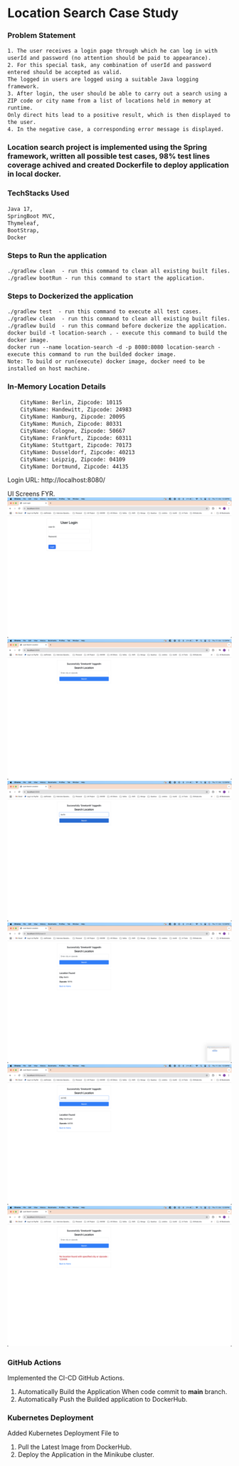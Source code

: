 # Location Search Case Study

### Problem Statement
```
1. The user receives a login page through which he can log in with userId and password (no attention should be paid to appearance).
2. For this special task, any combination of userId and password entered should be accepted as valid. 
The logged in users are logged using a suitable Java logging framework.
3. After login, the user should be able to carry out a search using a ZIP code or city name from a list of locations held in memory at runtime. 
Only direct hits lead to a positive result, which is then displayed to the user.
4. In the negative case, a corresponding error message is displayed.
```

### Location search project is implemented using the Spring framework, written all possible test cases, 98% test lines coverage achived and created Dockerfile to deploy application in local docker.
### TechStacks Used
```
Java 17,
SpringBoot MVC,
Thymeleaf,
BootStrap,
Docker
```

### Steps to Run the application
```
./gradlew clean  - run this command to clean all existing built files.
./gradlew bootRun - run this command to start the application.
```

### Steps to Dockerized the application
```
./gradlew test  - run this command to execute all test cases.
./gradlew clean  - run this command to clean all existing built files.
./gradlew build  - run this command before dockerize the application.
docker build -t location-search . - execute this command to build the docker image.
docker run --name location-search -d -p 8080:8080 location-search - execute this command to run the builded docker image.
Note: To build or run(execute) docker image, docker need to be installed on host machine.
```

### In-Memory Location Details
```
    CityName: Berlin, Zipcode: 10115
    CityName: Handewitt, Zipcode: 24983
    CityName: Hamburg, Zipcode: 20095
    CityName: Munich, Zipcode: 80331
    CityName: Cologne, Zipcode: 50667
    CityName: Frankfurt, Zipcode: 60311
    CityName: Stuttgart, Zipcode: 70173
    CityName: Dusseldorf, Zipcode: 40213
    CityName: Leipzig, Zipcode: 04109
    CityName: Dortmund, Zipcode: 44135
```

Login URL: http://localhost:8080/

UI Screens FYR.
![](src/main/resources/assets/login.png)
![](src/main/resources/assets/login-success-page.png)
![](src/main/resources/assets/search-by-city-name.png)
![](src/main/resources/assets/search-result-by-city-name.png)
![](src/main/resources/assets/search-by-zip-code.png)
![](src/main/resources/assets/invalid-search.png)

### GitHub Actions

Implemented the CI-CD GitHub Actions.
1. Automatically Build the Application When code commit to **main** branch.
2. Automatically Push the Builded application to DockerHub.

### Kubernetes Deployment

Added Kubernetes Deployment File to
1. Pull the Latest Image from DockerHub.
2. Deploy the Application in the Minikube cluster.
